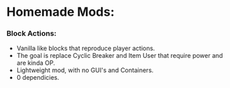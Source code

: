 # Homemade Mods:

### Block Actions:

- Vanilla like blocks that reproduce player actions.
- The goal is replace Cyclic Breaker and Item User that require power and are kinda OP.
- Lightweight mod, with no GUI's and Containers.
- 0 dependicies.
